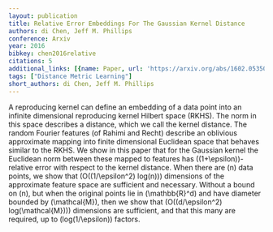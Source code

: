 ```yaml
---
layout: publication
title: Relative Error Embeddings For The Gaussian Kernel Distance
authors: di Chen, Jeff M. Phillips
conference: Arxiv
year: 2016
bibkey: chen2016relative
citations: 5
additional_links: [{name: Paper, url: 'https://arxiv.org/abs/1602.05350'}]
tags: ["Distance Metric Learning"]
short_authors: di Chen, Jeff M. Phillips
---
```

A reproducing kernel can define an embedding of a data point into an infinite
dimensional reproducing kernel Hilbert space (RKHS). The norm in this space
describes a distance, which we call the kernel distance. The random Fourier
features (of Rahimi and Recht) describe an oblivious approximate mapping into
finite dimensional Euclidean space that behaves similar to the RKHS. We show in
this paper that for the Gaussian kernel the Euclidean norm between these mapped
to features has \((1+\epsilon)\)-relative error with respect to the kernel
distance. When there are \(n\) data points, we show that \(O((1/\epsilon^2)
log(n))\) dimensions of the approximate feature space are sufficient and
necessary.
  Without a bound on \(n\), but when the original points lie in \(\mathbb\{R\}^d\)
and have diameter bounded by \(\mathcal\{M\}\), then we show that \(O((d/\epsilon^2)
log(\mathcal\{M\}))\) dimensions are sufficient, and that this many are required,
up to \(log(1/\epsilon)\) factors.